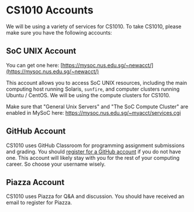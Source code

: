 # CS1010 Accounts

We will be using a variety of services for CS1010.  To take CS1010, please make sure you have the following accounts:

## SoC UNIX Account

You can get one here: [https://mysoc.nus.edu.sg/~newacct/](https://mysoc.nus.edu.sg/~newacct/)

This account allows you to access SoC UNIX resources, including the main computing host running Solaris, `sunfire`, and computer clusters running Ubuntu / CentOS.  We will be using the compute clusters for CS1010.

Make sure that "General Unix Servers" and "The SoC Compute Cluster" are enabled in MySoC here: https://mysoc.nus.edu.sg/~myacct/services.cgi

## GitHub Account

CS1010 uses GitHub Classroom for programming assignment submissions and grading.  You should [register for a GitHub account](https://github.com/) if you do not have one.  This account will likely stay with you for the rest of your computing career.  So choose your username wisely.

## Piazza Account

CS1010 uses Piazza for Q&A and discussion.  You should have received an email to register for Piazza.  
